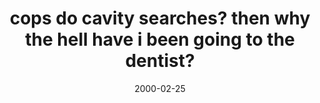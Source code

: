 ---
layout: base.njk
title : 'cops do cavity searches?    then why the hell have i been going to the dentist?' 
view_title : 'cops do cavity searches?    then why the hell have i been going to the dentist?' 
year : '2000' 
date : '2000-02-25' 
img_file : '/drawing/copsdo.png' 
html_file : 'copsdoca' 
next_html : 'hahayouone.html' 
year_order : '217' 
permalink : "title/{{html_file}}.html"
---